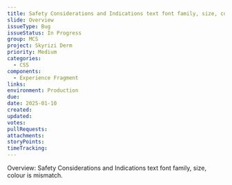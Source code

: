 ```yaml
---
title: Safety Considerations and Indications text font family, size, colour is mismatch.
slide: Overview
issueType: Bug
issueStatus: In Progress
group: MCS
project: Skyrizi Derm
priority: Medium
categories:
  - CSS
components:
  - Experience Fragment
links:
environment: Production
due:
date: 2025-01-10
created:
updated:
votes:
pullRequests:
attachments:
storyPoints:
timeTracking:
---
```


Overview: Safety Considerations and Indications text font family, size, colour is mismatch.
